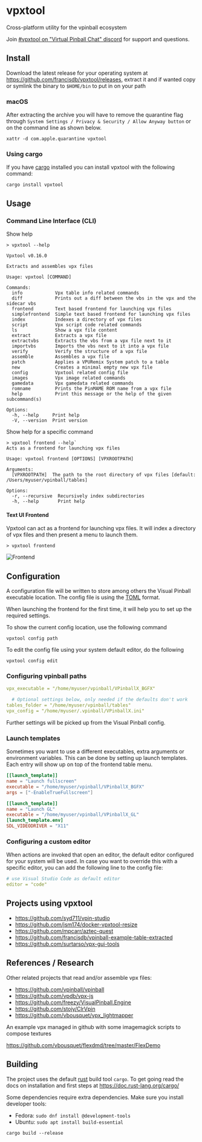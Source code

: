 # vpxtool

Cross-platform utility for the vpinball ecosystem

Join [#vpxtool on "Virtual Pinball Chat" discord](https://discord.gg/eYsvyMu8) for support and questions.

## Install

Download the latest release for your operating system at https://github.com/francisdb/vpxtool/releases, extract it and
if wanted copy or symlink the binary to `$HOME/bin` to put in on your path

### macOS

After extracting the archive you will have to remove the quarantine flag through
`System Settings / Privacy & Security / Allow Anyway button` or on the command line as shown below.

```
xattr -d com.apple.quarantine vpxtool
```

### Using cargo

If you have [cargo](https://doc.rust-lang.org/cargo/getting-started/installation.html) installed you can install
vpxtool with the following command:

```
cargo install vpxtool
```

## Usage

### Command Line Interface (CLI)

Show help

```shell
> vpxtool --help
```

```
Vpxtool v0.16.0

Extracts and assembles vpx files

Usage: vpxtool [COMMAND]

Commands:
  info            Vpx table info related commands
  diff            Prints out a diff between the vbs in the vpx and the sidecar vbs
  frontend        Text based frontend for launching vpx files
  simplefrontend  Simple text based frontend for launching vpx files
  index           Indexes a directory of vpx files
  script          Vpx script code related commands
  ls              Show a vpx file content
  extract         Extracts a vpx file
  extractvbs      Extracts the vbs from a vpx file next to it
  importvbs       Imports the vbs next to it into a vpx file
  verify          Verify the structure of a vpx file
  assemble        Assembles a vpx file
  patch           Applies a VPURemix System patch to a table
  new             Creates a minimal empty new vpx file
  config          Vpxtool related config file
  images          Vpx image related commands
  gamedata        Vpx gamedata related commands
  romname         Prints the PinMAME ROM name from a vpx file
  help            Print this message or the help of the given subcommand(s)

Options:
  -h, --help     Print help
  -V, --version  Print version
```

Show help for a specific command

```shell
> vpxtool frontend --help`
Acts as a frontend for launching vpx files

Usage: vpxtool frontend [OPTIONS] [VPXROOTPATH]

Arguments:
  [VPXROOTPATH]  The path to the root directory of vpx files [default: /Users/myuser/vpinball/tables]

Options:
  -r, --recursive  Recursively index subdirectories
  -h, --help       Print help
```

#### Text UI Frontend

Vpxtool can act as a frontend for launching vpx files. It will index a directory of vpx files and then present a menu to
launch them.

```
> vpxtool frontend
```

![Frontend](docs/frontend.png)

## Configuration

A configuration file will be written to store among others the Visual Pinball executable location. The config file is
using the [TOML](https://toml.io) format.

When launching the frontend for the first time, it will help you to set up the required settings.

To show the current config location, use the following command

```
vpxtool config path
```

To edit the config file using your system default editor, do the following

```
vpxtool config edit
```

### Configuring vpinball paths

```yaml
vpx_executable = "/home/myuser/vpinball/VPinballX_BGFX"

  # Optional settings below, only needed if the defaults don't work
tables_folder = "/home/myuser/vpinball/tables"
vpx_config = "/home/myuser/.vpinball/VPinballX.ini"
```

Further settings will be picked up from the Visual Pinball config.

### Launch templates

Sometimes you want to use a different executables, extra arguments or environment variables. This can be done
by setting up launch templates. Each entry will show up on top of the frontend table menu.

```toml
[[launch_template]]
name = "Launch fullscreen"
executable = "/home/myuser/vpinball/VPinballX_BGFX"
args = ["-EnableTrueFullscreen"]

[[launch_template]]
name = "Launch GL"
executable = "/home/myuser/vpinball/VPinballX_GL"
[launch_template.env]
SDL_VIDEODRIVER = "X11"
```

### Configuring a custom editor

When actions are invoked that open an editor, the default editor configured for your system will be used. In case you
want to override this with a specific editor, you can add the following line to the config file:

```yaml
# use Visual Studio Code as default editor
editor = "code"
```

## Projects using vpxtool

* https://github.com/syd711/vpin-studio
* https://github.com/jsm174/docker-vpxtool-resize
* https://github.com/mpcarr/aztec-quest
* https://github.com/francisdb/vpinball-example-table-extracted
* https://github.com/surtarso/vpx-gui-tools

## References / Research

Other related projects that read and/or assemble vpx files:

* https://github.com/vpinball/vpinball
* https://github.com/vpdb/vpx-js
* https://github.com/freezy/VisualPinball.Engine
* https://github.com/stojy/ClrVpin
* https://github.com/vbousquet/vpx_lightmapper

An example vpx managed in github with some imagemagick scripts to compose textures

https://github.com/vbousquet/flexdmd/tree/master/FlexDemo

## Building

The project uses the default [rust](https://www.rust-lang.org/) build tool `cargo`. To get going read the docs on
installation and first steps at https://doc.rust-lang.org/cargo/

Some dependencies require extra dependencies. Make sure you install developer tools:
* Fedora: `sudo dnf install @development-tools`
* Ubuntu: `sudo apt install build-essential`

```
cargo build --release
```
